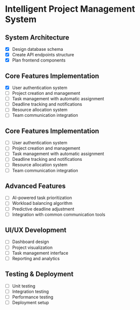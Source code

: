 # Intelligent Project Management System

## System Architecture
- [x] Design database schema
- [x] Create API endpoints structure
- [x] Plan frontend components

## Core Features Implementation
- [x] User authentication system
- [ ] Project creation and management
- [ ] Task management with automatic assignment
- [ ] Deadline tracking and notifications
- [ ] Resource allocation system
- [ ] Team communication integration

## Core Features Implementation
- [ ] User authentication system
- [ ] Project creation and management
- [ ] Task management with automatic assignment
- [ ] Deadline tracking and notifications
- [ ] Resource allocation system
- [ ] Team communication integration

## Advanced Features
- [ ] AI-powered task prioritization
- [ ] Workload balancing algorithm
- [ ] Predictive deadline adjustment
- [ ] Integration with common communication tools

## UI/UX Development
- [ ] Dashboard design
- [ ] Project visualization
- [ ] Task management interface
- [ ] Reporting and analytics

## Testing & Deployment
- [ ] Unit testing
- [ ] Integration testing
- [ ] Performance testing
- [ ] Deployment setup